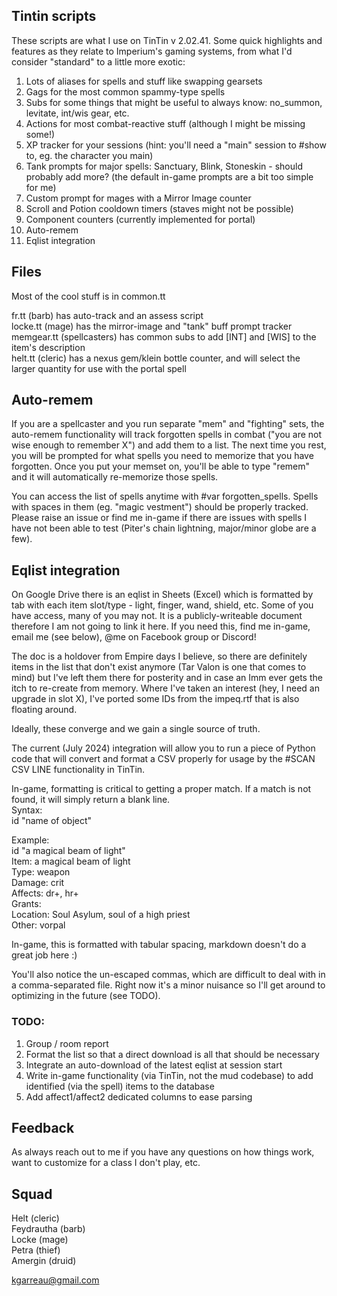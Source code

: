 ## Tintin scripts

These scripts are what I use on TinTin v 2.02.41. Some quick highlights and features as they relate to Imperium's gaming systems, from what I'd consider "standard" to a little more exotic:

1. Lots of aliases for spells and stuff like swapping gearsets
2. Gags for the most common spammy-type spells
3. Subs for some things that might be useful to always know: no_summon, levitate, int/wis gear, etc.
4. Actions for most combat-reactive stuff (although I might be missing some!)
5. XP tracker for your sessions (hint: you'll need a "main" session to #show to, eg. the character you main)
6. Tank prompts for major spells: Sanctuary, Blink, Stoneskin - should probably add more? (the default in-game prompts are a bit too simple for me)
7. Custom prompt for mages with a Mirror Image counter
8. Scroll and Potion cooldown timers (staves might not be possible)
9. Component counters (currently implemented for portal)
10. Auto-remem
11. Eqlist integration 

## Files

Most of the cool stuff is in common.tt

fr.tt (barb) has auto-track and an assess script<br>
locke.tt (mage) has the mirror-image and "tank" buff prompt tracker<br>
memgear.tt (spellcasters) has common subs to add [INT] and [WIS] to the item's description<br>
helt.tt (cleric) has a nexus gem/klein bottle counter, and will select the larger quantity for use with the portal spell

## Auto-remem

If you are a spellcaster and you run separate "mem" and "fighting" sets, the auto-remem functionality will track forgotten spells in combat ("you are not wise enough to remember X") and add them to a list. The next time you rest, you will be prompted for what spells you need to memorize that you have forgotten. Once you put your memset on, you'll be able to type "remem" and it will automatically re-memorize those spells.

You can access the list of spells anytime with #var forgotten_spells. Spells with spaces in them (eg. "magic vestment") should be properly tracked. Please raise an issue or find me in-game if there are issues with spells I have not been able to test (Piter's chain lightning, major/minor globe are a few).

## Eqlist integration

On Google Drive there is an eqlist in Sheets (Excel) which is formatted by tab with each item slot/type - light, finger, wand, shield, etc. Some of you have access, many of you may not. It is a publicly-writeable document therefore I am not going to link it here. If you need this, find me in-game, email me (see below), @me on Facebook group or Discord!

The doc is a holdover from Empire days I believe, so there are definitely items in the list that don't exist anymore (Tar Valon is one that comes to mind) but I've left them there for posterity and in case an Imm ever gets the itch to re-create from memory. Where I've taken an interest (hey, I need an upgrade in slot X), I've ported some IDs from the impeq.rtf that is also floating around. 

Ideally, these converge and we gain a single source of truth.

The current (July 2024) integration will allow you to run a piece of Python code that will convert and format a CSV properly for usage by the #SCAN CSV LINE functionality in TinTin.

In-game, formatting is critical to getting a proper match. If a match is not found, it will simply return a blank line.<br>
Syntax:<br>
id "name of object"

Example:<br>
id "a magical beam of light"<br>
Item:           a magical beam of light<br>
Type:           weapon<br>
Damage:         crit<br>
Affects:        dr+\, hr+<br>
Grants:         <br>
Location:       Soul Asylum\, soul of a high priest<br>
Other:          vorpal

In-game, this is formatted with tabular spacing, markdown doesn't do a great job here :) 

You'll also notice the un-escaped commas, which are difficult to deal with in a comma-separated file. Right now it's a minor nuisance so I'll get around to optimizing in the future (see TODO). 

### TODO:
1. Group / room report
2. Format the list so that a direct download is all that should be necessary
3. Integrate an auto-download of the latest eqlist at session start
4. Write in-game functionality (via TinTin, not the mud codebase) to add identified (via the spell) items to the database
5. Add affect1/affect2 dedicated columns to ease parsing

## Feedback

As always reach out to me if you have any questions on how things work, want to customize for a class I don't play, etc.

## Squad

Helt (cleric)<br>
Feydrautha (barb)<br>
Locke (mage)<br>
Petra (thief)<br>
Amergin (druid)<br>

[kgarreau@gmail.com](mailto:kgarreau@gmail.com)